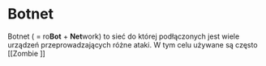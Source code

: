 # Botnet
Botnet ( = ro**Bot** + **Net**work) to sieć do której podłączonych jest wiele urządzeń przeprowadzających różne ataki. W tym celu używane są często [[Zombie ]]